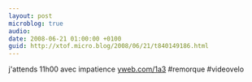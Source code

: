```yaml
---
layout: post
microblog: true
audio: 
date: 2008-06-21 01:00:00 +0100
guid: http://xtof.micro.blog/2008/06/21/t840149186.html
---
```

j'attends 11h00 avec impatience [yweb.com/1a3](http://yweb.com/1a3) #remorque #videovelo
